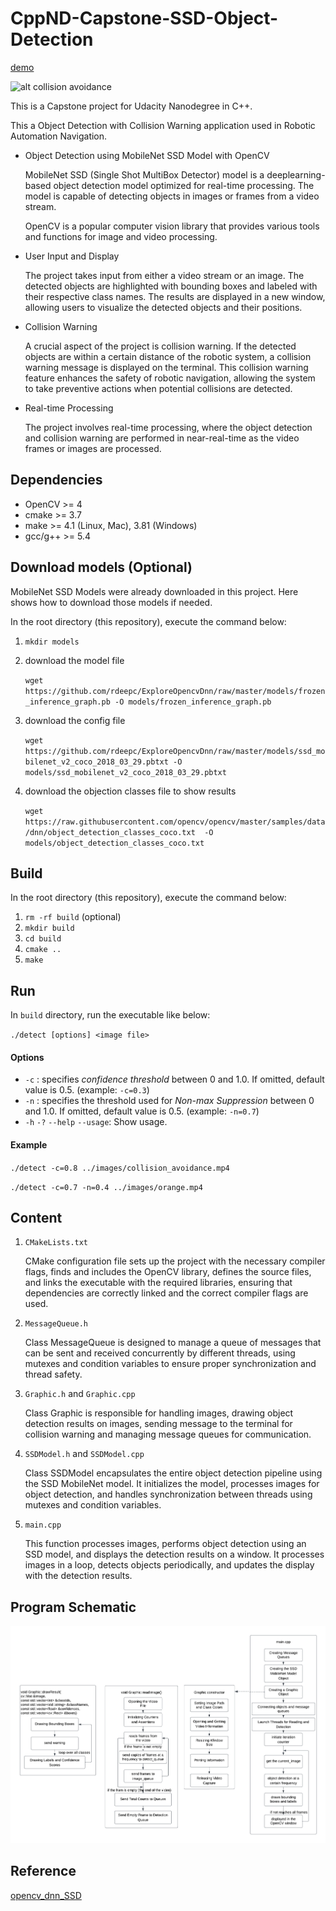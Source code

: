 # CppND-Capstone-SSD-Object-Detection

[demo](https://drive.google.com/file/d/1XUSKXu-G87XQyCqey40H_eJu593En7O-/view?usp=sharing)

![alt collision avoidance](output/gif.gif)
 
This is a Capstone project for Udacity Nanodegree in C++. 

This a Object Detection with Collision Warning application used in Robotic Automation Navigation.

* Object Detection using MobileNet SSD Model with OpenCV

    MobileNet SSD (Single Shot MultiBox Detector) model is a deeplearning-based object detection model optimized for real-time processing. The model is capable of detecting objects in images or frames from a video stream.  
    
    OpenCV is a popular computer vision library that provides various tools and functions for image and video processing.

* User Input and Display

    The project takes input from either a video stream or an image.
    The detected objects are highlighted with bounding boxes and labeled with their respective class names.
    The results are displayed in a new window, allowing users to visualize the detected objects and their positions.

* Collision Warning

    A crucial aspect of the project is collision warning. If the detected objects are within a certain distance of the robotic system, a collision warning message is displayed on the terminal. This collision warning feature enhances the safety of robotic navigation, allowing the system to take preventive actions when potential collisions are detected.

* Real-time Processing

    The project involves real-time processing, where the object detection and collision warning are performed in near-real-time as the video frames or images are processed. 
  

## Dependencies  

- OpenCV >= 4
- cmake >= 3.7 
- make >= 4.1 (Linux, Mac), 3.81 (Windows) 
- gcc/g++ >= 5.4 

## Download models (Optional)

MobileNet SSD Models were already downloaded in this project. 
Here shows how to download those models if needed.

In the root directory (this repository), execute the command below:

1. `mkdir models`

2.  download the model file 

    `wget https://github.com/rdeepc/ExploreOpencvDnn/raw/master/models/frozen_inference_graph.pb -O models/frozen_inference_graph.pb`


3. download the config file

    `wget https://github.com/rdeepc/ExploreOpencvDnn/raw/master/models/ssd_mobilenet_v2_coco_2018_03_29.pbtxt -O models/ssd_mobilenet_v2_coco_2018_03_29.pbtxt`

4. download the objection classes file to show results

    `wget https://raw.githubusercontent.com/opencv/opencv/master/samples/data/dnn/object_detection_classes_coco.txt  -O models/object_detection_classes_coco.txt `

## Build

In the root directory (this repository), execute the command below:

1. `rm -rf build` (optional)
2. `mkdir build`
3. `cd build`
4. `cmake ..`
5. `make`

## Run

In `build` directory, run the executable like below:

`./detect [options] <image file>`
 

#### Options

- `-c` : specifies _confidence threshold_ between 0 and 1.0. If omitted, default value is 0.5. (example: `-c=0.3`)
- `-n` : specifies the threshold used for _Non-max Suppression_ between 0 and 1.0. If omitted, default value is 0.5. (example: `-n=0.7`)
- `-h` `-?` `--help` `--usage`: Show usage.

#### Example

`./detect -c=0.8 ../images/collision_avoidance.mp4`

`./detect -c=0.7 -n=0.4 ../images/orange.mp4`
 


## Content

1. `CMakeLists.txt`

    CMake configuration file sets up the project with the necessary compiler flags, finds and includes the OpenCV library, defines the source files, and links the executable with the required libraries, ensuring that dependencies are correctly linked and the correct compiler flags are used.

2. `MessageQueue.h`

    Class MessageQueue is designed to manage a queue of messages that can be sent and received concurrently by different threads, using mutexes and condition variables to ensure proper synchronization and thread safety. 

3. `Graphic.h` and `Graphic.cpp`

    Class Graphic is responsible for handling images, drawing object detection results on images, sending message to the terminal for collision warning and managing message queues for communication.  

4. `SSDModel.h` and `SSDModel.cpp`

    Class SSDModel encapsulates the entire object detection pipeline using the SSD MobileNet model. It initializes the model, processes images for object detection, and handles synchronization between threads using mutexes and condition variables.  

5. `main.cpp`

    This function processes images, performs object detection using an SSD model, and displays the detection results on a window. It processes images in a loop, detects objects periodically, and updates the display with the detection results.


## Program Schematic

![alt diagram](output/diagram.png)

## Reference
[opencv_dnn_SSD](https://github.com/opencv/opencv/blob/master/samples/dnn/object_detection.cpp)